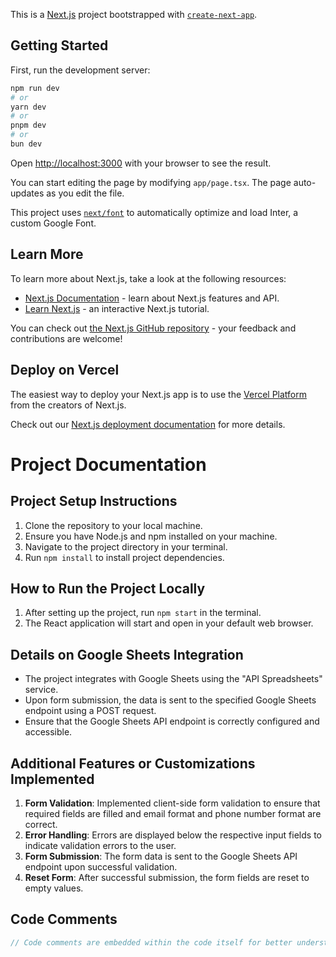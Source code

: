 This is a [Next.js](https://nextjs.org/) project bootstrapped with [`create-next-app`](https://github.com/vercel/next.js/tree/canary/packages/create-next-app).

## Getting Started

First, run the development server:

```bash
npm run dev
# or
yarn dev
# or
pnpm dev
# or
bun dev
```

Open [http://localhost:3000](http://localhost:3000) with your browser to see the result.

You can start editing the page by modifying `app/page.tsx`. The page auto-updates as you edit the file.

This project uses [`next/font`](https://nextjs.org/docs/basic-features/font-optimization) to automatically optimize and load Inter, a custom Google Font.

## Learn More

To learn more about Next.js, take a look at the following resources:

- [Next.js Documentation](https://nextjs.org/docs) - learn about Next.js features and API.
- [Learn Next.js](https://nextjs.org/learn) - an interactive Next.js tutorial.

You can check out [the Next.js GitHub repository](https://github.com/vercel/next.js/) - your feedback and contributions are welcome!

## Deploy on Vercel

The easiest way to deploy your Next.js app is to use the [Vercel Platform](https://vercel.com/new?utm_medium=default-template&filter=next.js&utm_source=create-next-app&utm_campaign=create-next-app-readme) from the creators of Next.js.

Check out our [Next.js deployment documentation](https://nextjs.org/docs/deployment) for more details.


# Project Documentation

## Project Setup Instructions
1. Clone the repository to your local machine.
2. Ensure you have Node.js and npm installed on your machine.
3. Navigate to the project directory in your terminal.
4. Run `npm install` to install project dependencies.

## How to Run the Project Locally
1. After setting up the project, run `npm start` in the terminal.
2. The React application will start and open in your default web browser.

## Details on Google Sheets Integration
- The project integrates with Google Sheets using the "API Spreadsheets" service.
- Upon form submission, the data is sent to the specified Google Sheets endpoint using a POST request.
- Ensure that the Google Sheets API endpoint is correctly configured and accessible.

## Additional Features or Customizations Implemented
1. **Form Validation**: Implemented client-side form validation to ensure that required fields are filled and email format and phone number format are correct.
2. **Error Handling**: Errors are displayed below the respective input fields to indicate validation errors to the user.
3. **Form Submission**: The form data is sent to the Google Sheets API endpoint upon successful validation.
4. **Reset Form**: After successful submission, the form fields are reset to empty values.

## Code Comments
```javascript
// Code comments are embedded within the code itself for better understanding.
